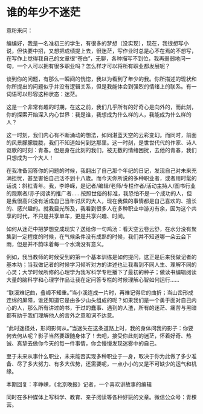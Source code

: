 # 谁的年少不迷茫

意粉来问： 

编编好，我是一名准初三的学生，有很多的梦想（没实现），现在，我很想写小说，但快要中招，又想把成绩提上去，很迷茫，写作业时总是心不在焉的不想写，在写作上觉得我自己的文章很“苍白”，无聊，各种描写不到位，我再弱弱地问一句，一个人可以拥有很多职业吗？怎么样才可以将所有职业都发展呢？ 

谈到你的问题，有那么一瞬间的恍惚，我以为看到了年少的我。你所描述的现状和你所提出的问题似乎并没有逻辑关系，但是我能体会到强烈的情绪上的联系。有一词语可以形容这种状态：迷茫。 

这是一个非常有趣的时期，在这之前，我们几乎所有的好奇心是向外的，而此刻，你的探索开始深入内心世界：我是谁，我想成为什么样的人，我能成为什么样的人？ 

这一时刻，我们内心有不断涌动的想法，如同湛蓝天空的云彩变幻。而同时，前面的风景朦朦胧胧，我们不知道如何到达那里。这一时刻，是世世代代的作家、诗人讴歌的时刻：青春。但是身在此刻的我们，被无数的情绪困扰，去他的青春，我们只想成为一个大人！ 

在我准备回答你的问题的时候，我翻出了自己那个年纪的日记，发现自己对未来充满担忧，甚至害怕自己活不到十八歲。而今天你所说的多种职业者，或者用时髦的话说：斜杠青年。我，李峥嵘，是记者/编辑/老师/专栏作者/活动主持人/图书行业的观察者/赤子阅读的推广者……按照世俗的标准，我恐怕不是一个成功的人，但是我很高兴没有活成自己当年讨厌的大人，现在我做的事情都是自己喜欢的、擅长的、感兴趣的。就我目光所及，我看到很多人在多种职业中游刃有余，因为这个共享的时代，不只是共享单车，更是共享兴趣、时间。 

如何从迷茫中把梦想变成现实？送给你一句鸡汤：看天空云卷云舒，在水分没有聚集到一定程度的时候，在气候条件没有成熟的时候，我们并不知道哪一朵云会下雨，但是并不韵味着每一个水滴没有意义。 

例如，我当教师的时候受到的第一个基本训练是如何提问，这正是后来我做记者的基本功；当我做记者的时候学习倾听对方的讲述也让我看到不同人生、理解不同的心灵；大学时候所修的心理学为我写科学专栏播下了最初的种子；做读书编辑阅读大量的脑科学和心理学作品让我在定问答专栏的时候理解心智如何运行…… 

“联溪难记曲，叠嶂不知重。”当小溪连成一片时，再难记得它的曲折；当山峦形成连绵的屏障，谁还知道它是由多少山头组成的呢？如果我们是一个勇于面对自己内心的人，那么所有讲过的书，于过的蠢事、遇到的人渣，所有的迷茫、痛苦与黑暗都有助于我们理解他人的言外之意和词不达意。 

“此时迷径处，形问影何从。”当迷失在这条道路上时，我的身体问我的影子：你要何去何从呢？影子当然要跟随身体了！去吧，接受你此刻的迷茫，怀着好奇、热诚、真挚去做你今天的每一件事情，你会慢慢发现迷雾中的自己。 

至于未来从事什么职业，未来能否实现多种职业于一身，取决于你为此做了多少准备、尽了多大努力、有多大优势，还需要呢，一点小小的又是不可缺少的运气和机缘。 

本期回复：李峥嵘，《北京晚报》记者，一个喜欢讲故事的编辑 

同时在多种媒体上写科学、教育、亲子阅读等各种好玩的文章。微信公众号：青稞营。